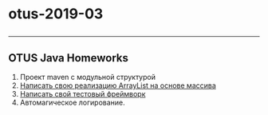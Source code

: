 otus-2019-03</p>
================
  ***
## OTUS Java Homeworks
1. Проект maven с модульной структурой
2. [Написать свою реализацию ArrayList на основе массива](https://github.com/eugenesev/otus-2019-03/tree/master/HW02-collections)
3. [Написать свой тестовый фреймворк](https://github.com/eugenesev/otus-2019-03/tree/master/HW03-test)
4. Автомагическое логирование.
